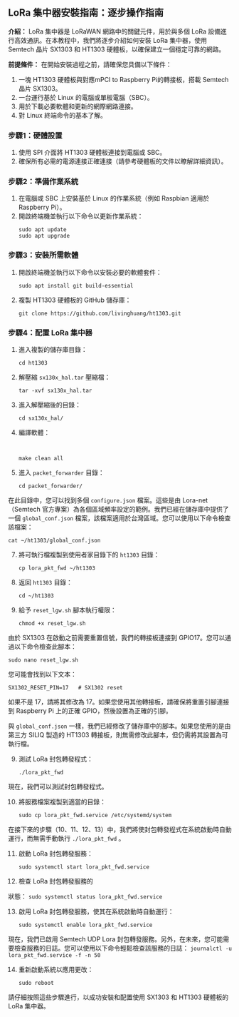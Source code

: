 ## LoRa 集中器安裝指南：逐步操作指南

**介紹：**
LoRa 集中器是 LoRaWAN 網路中的關鍵元件，用於與多個 LoRa 設備進行高效通訊。在本教程中，我們將逐步介紹如何安裝 LoRa 集中器，使用 Semtech 晶片 SX1303 和 HT1303 硬體板，以確保建立一個穩定可靠的網路。

**前提條件：**
在開始安裝過程之前，請確保您具備以下條件：

1. 一塊 HT1303 硬體板與對應mPCI to Raspberry Pi的轉接板，搭載 Semtech 晶片 SX1303。
2. 一台運行基於 Linux 的電腦或單板電腦（SBC）。
3. 用於下載必要軟體和更新的網際網路連接。
4. 對 Linux 終端命令的基本了解。

### 步驟1：硬體設置

1. 使用 SPI 介面將 HT1303 硬體板連接到電腦或 SBC。
2. 確保所有必需的電源連接正確連接（請參考硬體板的文件以瞭解詳細資訊）。

### 步驟2：準備作業系統

1. 在電腦或 SBC 上安裝基於 Linux 的作業系統（例如 Raspbian 適用於 Raspberry Pi）。
2. 開啟終端機並執行以下命令以更新作業系統：
   ```
   sudo apt update
   sudo apt upgrade
   ```

### 步驟3：安裝所需軟體

1. 開啟終端機並執行以下命令以安裝必要的軟體套件：
   ```
   sudo apt install git build-essential
   ```
2. 複製 HT1303 硬體板的 GitHub 儲存庫：
   ```
   git clone https://github.com/livinghuang/ht1303.git
   ```

### 步驟4：配置 LoRa 集中器

1. 進入複製的儲存庫目錄：
   ```
   cd ht1303
   ```

2. 解壓縮 `sx130x_hal.tar` 壓縮檔：
   ```
   tar -xvf sx130x_hal.tar
   ```

3. 進入解壓縮後的目錄：
   ```
   cd sx130x_hal/
   ```

4. 編譯軟體：
   ```


   make clean all
   ```

5. 進入 `packet_forwarder` 目錄：
   ```
   cd packet_forwarder/
   ```

在此目錄中，您可以找到多個 `configure.json` 檔案。這些是由 Lora-net（Semtech 官方專案）為各個區域頻率設定的範例。我們已經在儲存庫中提供了一個 `global_conf.json` 檔案，該檔案適用於台灣區域。您可以使用以下命令檢查該檔案：
   ```
   cat ~/ht1303/global_conf.json
   ```

7. 將可執行檔複製到使用者家目錄下的 `ht1303` 目錄：
   ```
   cp lora_pkt_fwd ~/ht1303
   ```

7. 返回 `ht1303` 目錄：
   ```
   cd ~/ht1303
   ```

8. 給予 `reset_lgw.sh` 腳本執行權限：
   ```
   chmod +x reset_lgw.sh
   ```

由於 SX1303 在啟動之前需要重置信號，我們的轉接板連接到 GPIO17。您可以通過以下命令檢查此腳本：
   ```
   sudo nano reset_lgw.sh
   ```

您可能會找到以下文本：
   ```
   SX1302_RESET_PIN=17   # SX1302 reset
   ```

如果不是 17，請將其修改為 17。如果您使用其他轉接板，請確保將重置引腳連接到 Raspberry Pi 上的正確 GPIO，然後設置為正確的引腳。

與 `global_conf.json` 一樣，我們已經修改了儲存庫中的腳本。如果您使用的是由第三方 SILIQ 製造的 HT1303 轉接板，則無需修改此腳本，但仍需將其設置為可執行檔。

9. 測試 LoRa 封包轉發程式：
   ```
   ./lora_pkt_fwd
   ```

現在，我們可以測試封包轉發程式。

10. 將服務檔案複製到適當的目錄：
    ```
    sudo cp lora_pkt_fwd.service /etc/systemd/system
    ```

在接下來的步驟（10、11、12、13）中，我們將使封包轉發程式在系統啟動時自動運行，而無需手動執行 `./lora_pkt_fwd` 。

11. 啟動 LoRa 封包轉發服務：
    ```
    sudo systemctl start lora_pkt_fwd.service
    ```

12. 檢查 LoRa 封包轉發服務的

狀態：
    ```
    sudo systemctl status lora_pkt_fwd.service
    ```

13. 啟用 LoRa 封包轉發服務，使其在系統啟動時自動運行：
    ```
    sudo systemctl enable lora_pkt_fwd.service
    ```

現在，我們已啟用 Semtech UDP Lora 封包轉發服務。另外，在未來，您可能需要檢查服務的日誌。您可以使用以下命令輕鬆檢查該服務的日誌：
    ```
    journalctl -u lora_pkt_fwd.service -f -n 50
    ```

14. 重新啟動系統以應用更改：
    ```
    sudo reboot
    ```

請仔細按照這些步驟進行，以成功安裝和配置使用 SX1303 和 HT1303 硬體板的 LoRa 集中器。

